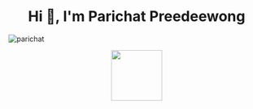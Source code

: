<h1 align="center">Hi 👋, I'm Parichat Preedeewong</h1>
<p align="left"> <img src="https://komarev.com/ghpvc/?username=parichat&label=Profile%20views&color=0e75b6&style=flat" alt="parichat" /> </p>

<div id="header" align="center">
  <img src="https://media3.giphy.com/media/v1.Y2lkPTc5MGI3NjExejBybTNkYjg3dW5mMW9nMHFnY3ZuNThrZm4xcHpxZTJza3hwdGZiOSZlcD12MV9pbnRlcm5hbF9naWZfYnlfaWQmY3Q9cw/fkb0aC33vSyuYAwqqQ/giphy.gif" width="100"/>
</div>

